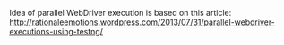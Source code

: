 Idea of parallel WebDriver execution is based on this article: http://rationaleemotions.wordpress.com/2013/07/31/parallel-webdriver-executions-using-testng/